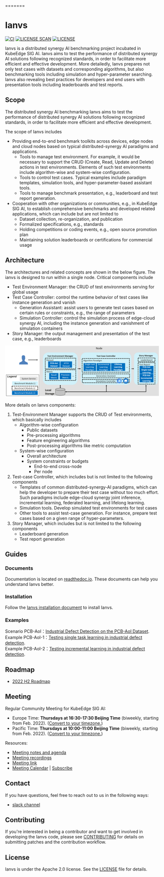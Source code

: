 =======
# Ianvs
[![CI](https://github.com/kubeedge-sedna/ianvs/workflows/CI/badge.svg?branch=v0.1)](https://github.com/kubeedge/sedna/actions)
[![LICENSE SCAN](https://app.fossa.com/api/projects/git%2Bgithub.com%2Fkubeedge-sedna%2Fianvs.svg?type=shield)](https://app.fossa.com/projects/git%2Bgithub.com%2Fkubeedge-sedna%2Fianvs?ref=badge_shield)
[![LICENSE](https://img.shields.io/github/license/kubeedge-sedna/ianvs.svg)](/LICENSE)

Ianvs is a distributed synergy AI benchmarking project incubated in KubeEdge SIG AI. Ianvs aims to test the performance of distributed synergy AI solutions following recognized standards, in order to facilitate more efficient and effective development. More detailedly, Ianvs prepares not only test cases with datasets and corresponding algorithms, but also benchmarking tools including simulation and hyper-parameter searching. Ianvs also revealing best practices for developers and end users with presentation tools including leaderboards and test reports. 

## Scope
The distributed synergy AI benchmarking Ianvs aims to test the performance of distributed synergy AI solutions following recognized standards, in order to facilitate more efficient and effective development. 

The scope of Ianvs includes
- Providing end-to-end benchmark toolkits across devices, edge nodes and cloud nodes based on typical distributed-synergy AI paradigms and applications. 
    - Tools to manage test environment. For example, it would be necessary to support the CRUD (Create, Read, Update and Delete) actions in test environments. Elements of such test environments include algorithm-wise and system-wise configuration.  
    - Tools to control test cases. Typical examples include paradigm templates, simulation tools, and hyper-parameter-based assistant tools.
    - Tools to manage benchmark presentation, e.g., leaderboard and test report generation. 
- Cooperation with other organizations or communities, e.g., in KubeEdge SIG AI, to establish comprehensive benchmarks and developed related applications, which can include but are not limited to 
    - Dataset collection, re-organization, and publication
    - Formalized specifications, e.g., standards 
    - Holding competitions or coding events, e.g., open source promotion plan
    - Maintaining solution leaderboards or certifications for commercial usage 


## Architecture
The architectures and related concepts are shown in the below figure. The ianvs is designed to run within a single node. Critical components include
- Test Environment Manager: the CRUD of test environments serving for global usage
- Test Case Controller: control the runtime behavior of test cases like instance generation and vanish 
    - Generation Assistant: assist users to generate test cases based on certain rules or constraints, e.g., the range of parameters 
    - Simulation Controller: control the simulation process of edge-cloud synergy AI, including the instance generation and vanishment of simulation containers
- Story Manager: the output management and presentation of the test case, e.g., leaderboards


![](docs/guides/images/ianvs_arch.png)

More details on Ianvs components: 
1. Test-Environment Manager supports the CRUD of Test environments, which basically includes
    - Algorithm-wise configuration
        - Public datasets
        - Pre-processing algorithms
        - Feature engineering algorithms
        - Post-processing algorithms like metric computation
    - System-wise configuration
        - Overall architecture
        - System constraints or budgets
            - End-to-end cross-node 
            - Per node
1. Test-case Controller, which includes but is not limited to the following components 
    - Templates of common distributed-synergy-AI paradigms, which can help the developer to prepare their test case without too much effort. Such paradigms include edge-cloud synergy joint inference, incremental learning, federated learning, and lifelong learning. 
    - Simulation tools. Develop simulated test environments for test cases
    - Other tools to assist test-case generation. For instance, prepare test cases based on a given range of hyper-parameters. 
1. Story Manager, which includes but is not limited to the following components
    - Leaderboard generation
    - Test report generation


## Guides

### Documents

Documentation is located on [readthedoc.io](https://ianvs.readthedocs.io/). These documents can help you understand Ianvs better.


### Installation
Follow the [Ianvs installation document](docs/guides/how-to-install-ianvs.md) to install Ianvs.

### Examples
Scenario PCB-AoI：[Industrial Defect Detection on the PCB-AoI Dataset](/examples/pcb-aoi/README.md).  
Example PCB-AoI-1：[Testing single task learning in industrial defect detection](/docs/proposals/test-reports/testing-single-task-learning-in-industrial-defect-detection-with-pcb-aoi.md).  
Example PCB-AoI-2：[Testing incremental learning in industrial defect detection](/docs/proposals/test-reports/testing-incremental-learning-in-industrial-defect-detection-with-pcb-aoi.md).  


## Roadmap

* [2022 H2 Roadmap](docs/roadmap.md)

## Meeting

Regular Community Meeting for KubeEdge SIG AI:
- Europe Time: **Thursdays at 16:30-17:30 Beijing Time** (biweekly, starting from Feb. 2022).
([Convert to your timezone.](https://www.thetimezoneconverter.com/?t=16%3A30&tz=GMT%2B8&))
- Pacific Time: **Thursdays at 10:00-11:00 Beijing Time** (biweekly, starting from Feb. 2022).
([Convert to your timezone.](https://www.thetimezoneconverter.com/?t=10%3A00&tz=GMT%2B8&))

Resources:
- [Meeting notes and agenda](https://docs.google.com/document/d/12n3kGUWTkAH4q2Wv5iCVGPTA_KRWav_eakbFrF9iAww/edit)
- [Meeting recordings](https://www.youtube.com/playlist?list=PLQtlO1kVWGXkRGkjSrLGEPJODoPb8s5FM)
- [Meeting link](https://zoom.us/j/4167237304)
- [Meeting Calendar](https://calendar.google.com/calendar/u/0/r?cid=Y19nODluOXAwOG05MzFiYWM3NmZsajgwZzEwOEBncm91cC5jYWxlbmRhci5nb29nbGUuY29t) | [Subscribe](https://calendar.google.com/calendar/u/0/r?cid=OHJqazhvNTE2dmZ0ZTIxcWlidmxhZTNsajRAZ3JvdXAuY2FsZW5kYXIuZ29vZ2xlLmNvbQ)

## Contact

<!--
If you need support, start with the [troubleshooting guide](./docs/troubleshooting.md), and work your way through the process that we've outlined.
-->

If you have questions, feel free to reach out to us in the following ways:
- [slack channel](https://app.slack.com/client/TDZ5TGXQW/C01EG84REVB/details)

## Contributing

If you're interested in being a contributor and want to get involved in developing the Ianvs code, please see [CONTRIBUTING](CONTRIBUTING.md) for details on submitting patches and the contribution workflow.

## License

Ianvs is under the Apache 2.0 license. See the [LICENSE](LICENSE) file for details.

